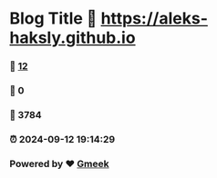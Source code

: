 # Blog Title :link: https://aleks-haksly.github.io 
### :page_facing_up: [12](https://aleks-haksly.github.io/tag.html) 
### :speech_balloon: 0 
### :hibiscus: 3784 
### :alarm_clock: 2024-09-12 19:14:29 
### Powered by :heart: [Gmeek](https://github.com/Meekdai/Gmeek)
